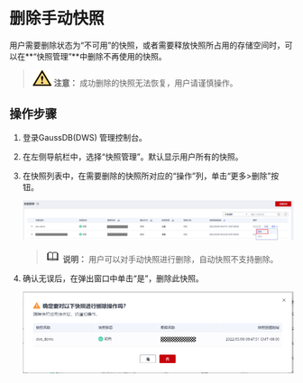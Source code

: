 # 删除手动快照<a name="ZH-CN_TOPIC_0000001405317002"></a>

用户需要删除状态为“不可用”的快照，或者需要释放快照所占用的存储空间时，可以在**“快照管理”**中删除不再使用的快照。

>![](public_sys-resources/icon-caution.gif) **注意：** 
>成功删除的快照无法恢复，用户请谨慎操作。

## 操作步骤<a name="zh-cn_topic_0000001307729470_zh-cn_topic_0000001134400748_section12353184964319"></a>

1.  登录GaussDB\(DWS\) 管理控制台。
2.  在左侧导航栏中，选择“快照管理”。默认显示用户所有的快照。
3.  在快照列表中，在需要删除的快照所对应的“操作”列，单击“更多\>删除”按钮。

    ![](figures/zh-cn_image_0000001405157390.png)

    >![](public_sys-resources/icon-note.gif) **说明：** 
    >用户可以对手动快照进行删除，自动快照不支持删除。

4.  确认无误后，在弹出窗口中单击“是”，删除此快照。

    ![](figures/zh-cn_image_0000001405317294.png)


